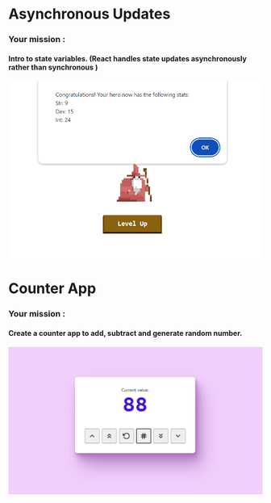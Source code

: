 <h1>Asynchronous Updates</h1>
<h3>Your mission : </h3>
<h4>Intro to state variables. (React handles state updates asynchronously rather than synchronous
)</h4>

![alt text](image.png)

<h1>Counter App</h1>
<h3>Your mission : </h3>
<h4> Create a counter app to add, subtract and generate random number. </h4>

![alt text](image-1.png)
